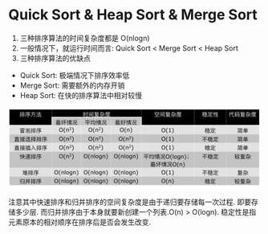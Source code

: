 # Quick Sort & Heap Sort & Merge Sort

1. 三种排序算法的时间复杂度都是 O(nlogn)
2. 一般情况下，就运行时间而言: Quick Sort < Merge Sort < Heap Sort
3. 三种排序算法的优缺点
- Quick Sort: 极端情况下排序效率低
- Merge Sort: 需要额外的内存开销
- Heap Sort: 在快的排序算法中相对较慢

<img src="../pic/sort_comparison.png">

注意其中快速排序和归并排序的空间复杂度是由于递归要存储每一次过程. 即要存储多少层. 而归并排序由于本身就要新创建一个列表.O(n) > O(logn).
稳定性是指元素原本的相对顺序在排序后是否会发生改变.